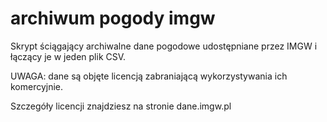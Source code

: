 # archiwum pogody imgw
Skrypt ściągający archiwalne dane pogodowe udostępniane przez IMGW i łączący je w jeden plik CSV.

UWAGA: dane są objęte licencją zabraniającą wykorzystywania ich komercyjnie. 

Szczegóły licencji znajdziesz na stronie dane.imgw.pl
